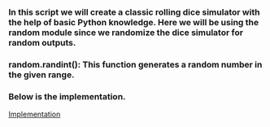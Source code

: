 ### In this script we will create a classic rolling dice simulator with the help of basic Python knowledge. Here we will be using the random module since we randomize the dice simulator for random outputs.

### random.randint(): This function generates a random number in the given range.

### Below is the implementation.
[Implementation](https://github.com/Ayush7614/Amazing-Python-Scripts/blob/master/Dice%20Roll%20Simulator/program.py)

